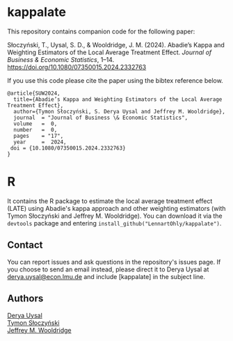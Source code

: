 # kappalate
This repository contains companion code for the following paper:

Słoczyński, T., Uysal, S. D., & Wooldridge, J. M. (2024). Abadie’s Kappa and Weighting Estimators of the Local Average Treatment Effect. _Journal of Business & Economic Statistics_, 1–14. https://doi.org/10.1080/07350015.2024.2332763

If you use this code please cite the paper using the bibtex reference below.


```
@article{SUW2024,
  title={Abadie’s Kappa and Weighting Estimators of the Local Average Treatment Effect},
  author={Tymon Słoczyński, S. Derya Uysal and Jeffrey M. Wooldridge},
  journal  = "Journal of Business \& Economic Statistics",
  volume   =  0,
  number   =  0,
  pages    = "17",
  year     =  2024,
 doi = {10.1080/07350015.2024.2332763}
}
```
# R
It contains the R package to estimate the local average treatment effect (LATE) using Abadie's kappa approach and other weighting estimators (with Tymon Słoczyński and Jeffrey M. Wooldridge). You can download it via the `devtools` package and entering `install_github("LennartOhly/kappalate")`.

Contact
-----------------
You can report issues and ask questions in the repository's issues page. If you choose to send an email instead, please direct it to Derya Uysal at derya.uysal@econ.lmu.de and include [kappalate] in the subject line.

Authors
-----------------
[Derya Uysal](https://www.econ.lmu.de/en/persons/contact-page/derya-uysal-3da42c69.html)  
[Tymon Słoczyński](https://people.brandeis.edu/~tslocz/)  
[Jeffrey M. Wooldridge](https://econ.msu.edu/about/directory/Wooldridge-Jeffrey) 
